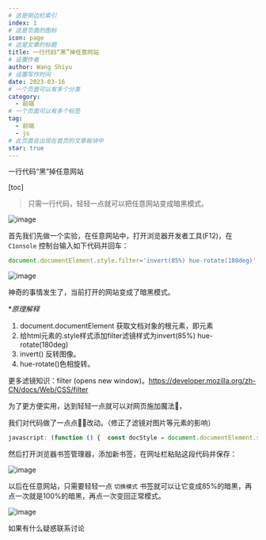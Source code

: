 ```yaml
---
# 这是侧边栏索引
index: 1
# 这是页面的图标
icon: page
# 这是文章的标题
title: 一行代码“黑”掉任意网站
# 设置作者
author: Wang Shiyu
# 设置写作时间
date: 2023-03-16
# 一个页面可以有多个分类
category:
  - 前端
# 一个页面可以有多个标签
tag:
  - 前端
  - js
# 此页面会出现在首页的文章板块中
star: true
---
```


一行代码“黑”掉任意网站

<!-- more -->



[toc]

> 只需一行代码，轻轻一点就可以把任意网站变成暗黑模式。

![image](https://tvax4.sinaimg.cn/large/007F3CC8ly1hc1e6zlq61j30ms0entbl.jpg)

首先我们先做一个实验，在任意网站中，打开浏览器开发者工具(F12)，在 `C1onsole` 控制台输入如下代码并回车：

```js
document.documentElement.style.filter='invert(85%) hue-rotate(180deg)'
```

![image](https://tvax4.sinaimg.cn/large/007F3CC8ly1hc1e92p2icj30yk0i7tf7.jpg)


神奇的事情发生了，当前打开的网站变成了暗黑模式。

**原理解释*

1. document.documentElement 获取文档对象的根元素，即<html>元素
2. 给html元素的.style样式添加filter滤镜样式为invert(85%) hue-rotate(180deg)
3. invert() 反转图像。
4. hue-rotate()色相旋转。

更多滤镜知识：filter (opens new window)。<https://developer.mozilla.org/zh-CN/docs/Web/CSS/filter>

为了更方便实用，达到轻轻一点就可以对网页施加魔法🎉，

我们对代码做了一点点🤏🏻改动。（修正了滤镜对图片等元素的影响）

```js
javascript: (function () {  const docStyle = document.documentElement.style;  if (!window.modeIndex) {    window.modeIndex = 0;  }  const styleList = [    '',    'invert(85%) hue-rotate(180deg)',   'invert(100%) hue-rotate(180deg)',  ];  modeIndex = modeIndex >= styleList.length - 1 ? 0 : modeIndex + 1;  docStyle.filter = styleList[modeIndex];  document.body.querySelectorAll('img, picture, video').forEach(el => el.style.filter = modeIndex ? 'invert(1) hue-rotate(180deg)' : '');})();

```

然后打开浏览器书签管理器，添加新书签，在网址栏粘贴这段代码并保存：

![image](https://tvax3.sinaimg.cn/large/007F3CC8ly1hc1ebenyttj30e507nwey.jpg)

以后在任意网站，只需要轻轻一点 `切换模式` 书签就可以让它变成85%的暗黑，再点一次就是100%的暗黑，再点一次变回正常模式。

![image](https://tvax1.sinaimg.cn/large/007F3CC8ly1hc1ebuogc9j30ms0entbl.jpg)



如果有什么疑惑联系讨论


